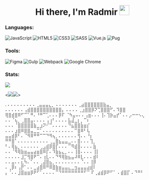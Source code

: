<h1 align="center">
  Hi there, I'm Radmir 
  <img src="https://github.com/blackcater/blackcater/raw/main/images/Hi.gif" height="32"/>
</h1>

### Languages:

![JavaScript](https://img.shields.io/badge/javascript-%23323330.svg?style=for-the-badge&logo=javascript&logoColor=%23F7DF1E)
![HTML5](https://img.shields.io/badge/html5-%23E34F26.svg?style=for-the-badge&logo=html5&logoColor=white)
![CSS3](https://img.shields.io/badge/css3-%231572B6.svg?style=for-the-badge&logo=css3&logoColor=white)
![SASS](https://img.shields.io/badge/SASS-hotpink.svg?style=for-the-badge&logo=SASS&logoColor=white)
![Vue.js](https://img.shields.io/badge/vuejs-%2335495e.svg?style=for-the-badge&logo=vuedotjs&logoColor=%234FC08D)
![Pug](https://img.shields.io/badge/Pug-FFF?style=for-the-badge&logo=pug&logoColor=A86454)

### Tools:

![Figma](https://img.shields.io/badge/figma-%23F24E1E.svg?style=for-the-badge&logo=figma&logoColor=white)
![Gulp](https://img.shields.io/badge/GULP-%23CF4647.svg?style=for-the-badge&logo=gulp&logoColor=white)
![Webpack](https://img.shields.io/badge/webpack-%238DD6F9.svg?style=for-the-badge&logo=webpack&logoColor=black)
![Google Chrome](https://img.shields.io/badge/Google%20Chrome-4285F4?style=for-the-badge&logo=GoogleChrome&logoColor=white)


### Stats:

![](https://github-profile-summary-cards.vercel.app/api/cards/profile-details?username=GaynetdinovR&theme=solarized_dark)

<![](https://github-profile-summary-cards.vercel.app/api/cards/stats?username=GaynetdinovR&theme=solarized_dark)![](https://github-profile-summary-cards.vercel.app/api/cards/productive-time?username=GaynetdinovR&theme=solarized_dark)>

.
⠄⠄⠄⠄⠄⠄⠄⠄⠄⢀⣤⣤⣤⣄⡀
⠄⠄⠄⠄⠄⠄⠄⢀⣴⣿⣿⣿⣿⣿⣿⣷⣤⡀
⠄⠄⠄⠄⠄⠄⢠⣾⣿⣿⣿⣿⣿⣿⣿⣿⣿⣿⡄
⠄⠄⠄⠄⢀⣰⣿⣿⡿⠝⢉⣿⣿⣿⠋⠄⠹⣿⣿
⢿⣿⣾⣿⠿⠋⠉⠁⠛⠄⠘⠛⠉⢁⠄⠄⠄⡿⠏
⠈⠳⣤⠤⠄⠄⢠⣶⠄⠄⠄⢸⠄⢹⡷⣤⡞⠁⠄⠄⡠⠒⠒⠢⢄
⠄⠄⠈⢦⡀⢀⣿⣿⣤⠄⠄⠄⠄⢠⢰⠃⠄⠄⠄⠄⣧⣼⣀⡆⡀⠉⠆
⠄⠄⠄⠈⣿⣿⣿⣿⣿⣷⣀⣰⠝⠊⠉⠄⠄⠄⠄⠄⠙⣦⣿⣿⣷⣶⡎
⠄⠄⠄⣰⣿⠿⣿⣿⣤⣀⣉⠁⠄⠄⠄⠄⠄⠄⠄⠄⠄⠄⠉⣿⠿⠃⢧
⣤⣤⣾⡿⠃⠄⠈⠻⠿⠛⠛⠉⠉⠙⠻⢦⡀⠄⠄⠄⠄⠄⠄⢻⠄⠄⠘⡆
⠛⠛⣿⠁⠄⠄⠄⠄⠄⠄⠄⠄⠄⠄⢀⣀⣿⣦⣤⣤⣀⠄⠄⣿⠄⠄⠄⢹⡀
⠃⠄⢿⣦⡀⠄⠄⠄⠄⠄⠄⢀⣠⣾⡿⣿⡏⠄⠄⠄⠉⠻⣾⣿⠄⠄⠄⠄⣷
⠄⠄⠈⠻⢿⣷⣶⣤⣤⣴⣶⣿⠿⡏⠄⠹⣷⣦⣄⡀⠄⠄⢸⣿⠄⠄⠄⠄⢸⡇
⠄⠄⠄⠄⠄⣸⡉⢻⣿⠟⠉⠄⢰⣇⠄⠄⠙⠻⢿⣷⣦⣤⠼⠿⣇⠄⠄⠄⣾⠇
⠄⠄⣤⠄⠄⣆⠳⠄⠁⠄⠄⢀⣼⣿⣦⡀⠄⠄⠄⠄⠄⠄⠄⠄⠈⠄⠄⢸⡿
⠄⢀⡿⠆⢠⡟⠁⠄⠄⣀⣴⣿⠿⠛⠿⣿⣷⣶⣤⣤⣄⣀⣲⣤⣤⣤⣴⣾⠇
⡄⠈⠄⠄⣸⣿⣶⣶⡿⠟⠋⠁⠄⠄⠄⠄⠉⠙⠛⠛⠛⠛⠛⠛⠛⠋⠉
⠏⢀⣴⣾⡿⠟⠋⠁
⠄⣾⣿⡏
⠄⠙⠛⠃
